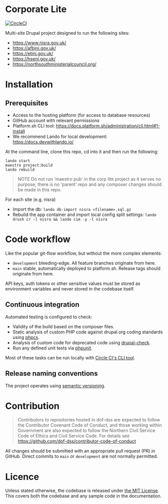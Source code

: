 # Corporate Lite

[![CircleCI](https://dl.circleci.com/status-badge/img/gh/dof-dss/corp-lite/tree/development.svg?style=svg)](https://dl.circleci.com/status-badge/redirect/gh/dof-dss/corp-lite/tree/development)

Multi-site  Drupal project designed to run the following sites:

- https://www.nisra.gov.uk/
- https://afbini.gov.uk/
- https://etini.gov.uk/
- https://hseni.gov.uk/
- https://northsouthministerialcouncil.org/

# Installation

## Prerequisites

- Access to the hosting platform (for access to database resources)
- GitHub account with relevant permissions
- Platform.sh CLI tool: https://docs.platform.sh/administration/cli.html#1-install
- We recommend Lando for local development:  https://docs.devwithlando.io/

At the command line, clone this repo, cd into it and then run the following:

```
lando start
maestro project:build
lando rebuild
```

> NOTE Do not run 'maestro pub' in the corp lite project as it serves no purpose, there is no 'parent' repo
and any composer changes should be made in this repo.

For each site (e.g. nisra)
- Import the db: `lando db-import nisra <filename>.sql.gz`
- Rebuild the app container and import local config split settings: `lando drush cr -l nisra && lando cim -y -l nisra`

# Code workflow

Like the popular git-flow workflow, but without the more complex elements:

- `development` bleeding-edge. All feature branches originate from here.
- `main` stable, automatically deployed to platform.sh. Release tags should originate from here.

API keys, auth tokens or other sensitive values must be stored as environment variables and never stored in the codebase itself.

## Continuous integration

Automated testing is configured to check:

- Validity of the build based on the composer files.
- Static analysis of custom PHP code against drupal.org coding standards using [phpcs](https://github.com/squizlabs/PHP_CodeSniffer).
- Analysis of custom code for deprecated code using [drupal-check](https://github.com/mglaman/drupal-check).
- Run any defined unit tests via [phpunit](https://phpunit.de/).

Most of these tasks can be run locally with [Circle CI's CLI tool](https://circleci.com/docs/local-cli/).

## Release naming conventions

The project operates using [semantic versioning](https://semver.org/).

# Contribution

> Contributors to repositories hosted in dof-dss are expected to follow the Contributor Covenant Code of Conduct, and those working within Government are also expected to follow the Northern Civil Service Code of Ethics and Civil Service Code. For details see https://github.com/dof-dss/contributor-code-of-conduct

All changes should be submitted with an appropriate pull request (PR) in GitHub. Direct commits to `main` or `development` are not normally permitted.

# Licence
Unless stated otherwise, the codebase is released under [the MIT License](http://www.opensource.org/licenses/mit-license.php). This covers both the codebase and any sample code in the documentation.
